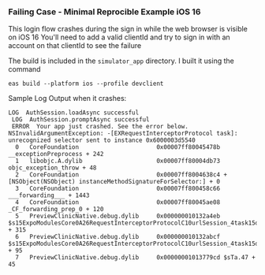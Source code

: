 ### Failing Case - Minimal Reprocible Example iOS 16

This login flow crashes during the sign in while the web browser is visible on iOS 16
You'll need to add a valid clientId and try to sign in with an account on that clientId to see the failure

The build is included in the `simulator_app` directory. I built it using the command 

`eas build --platform ios --profile devclient` 

Sample Log Output when it crashes: 

``` 
LOG  AuthSession.loadAsync successful
 LOG  AuthSession.promptAsync successful
 ERROR  Your app just crashed. See the error below.
NSInvalidArgumentException: -[EXRequestInterceptorProtocol task]: unrecognized selector sent to instance 0x6000003d5540
  0   CoreFoundation                      0x00007ff80045478b __exceptionPreprocess + 242
  1   libobjc.A.dylib                     0x00007ff80004db73 objc_exception_throw + 48
  2   CoreFoundation                      0x00007ff8004638c4 +[NSObject(NSObject) instanceMethodSignatureForSelector:] + 0
  3   CoreFoundation                      0x00007ff800458c66 ___forwarding___ + 1443
  4   CoreFoundation                      0x00007ff80045ae08 _CF_forwarding_prep_0 + 120
  5   PreviewClinicNative.debug.dylib     0x000000010132a4eb $s15ExpoModulesCore0A26RequestInterceptorProtocolC10urlSession_4task15didSendBodyData14totalBytesSent0no10ExpectedToK0ySo12NSURLSessionC_So0S4TaskCs5Int64VA2NtF + 315
  6   PreviewClinicNative.debug.dylib     0x000000010132abcf $s15ExpoModulesCore0A26RequestInterceptorProtocolC10urlSession_4task15didSendBodyData14totalBytesSent0no10ExpectedToK0ySo12NSURLSessionC_So0S4TaskCs5Int64VA2NtFTo + 95
  7   PreviewClinicNative.debug.dylib     0x00000001013779cd $sTa.47 + 45

  ```